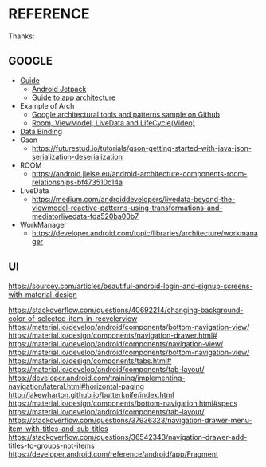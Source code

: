 # REFERENCE

Thanks: 

## GOOGLE

- [Guide](https://developer.android.com/guide)
  - [Android Jetpack](https://developer.android.com/jetpack)
  - [Guide to app architecture](https://developer.android.com/jetpack/docs/guide#addendum)
- Example of Arch
  - [Google architectural tools and patterns sample on Github](https://github.com/googlesamples/android-architecture)
  - [Room, ViewModel, LiveData and LifeCycle(Video)](https://www.youtube.com/watch?v=ARpn-1FPNE4&list=PLrnPJCHvNZuDihTpkRs6SpZhqgBqPU118)
- [Data Binding](https://developer.android.com/topic/libraries/data-binding/)
- Gson
  - <https://futurestud.io/tutorials/gson-getting-started-with-java-json-serialization-deserialization>
- ROOM
  - <https://android.jlelse.eu/android-architecture-components-room-relationships-bf473510c14a>
- LiveData
  - <https://medium.com/androiddevelopers/livedata-beyond-the-viewmodel-reactive-patterns-using-transformations-and-mediatorlivedata-fda520ba00b7>
- WorkManager
  - https://developer.android.com/topic/libraries/architecture/workmanager

## UI

https://sourcey.com/articles/beautiful-android-login-and-signup-screens-with-material-design

https://stackoverflow.com/questions/40692214/changing-background-color-of-selected-item-in-recyclerview
https://material.io/develop/android/components/bottom-navigation-view/
https://material.io/design/components/navigation-drawer.html#
https://material.io/develop/android/components/navigation-view/
https://material.io/develop/android/components/bottom-navigation-view/
https://material.io/design/components/tabs.html#
https://material.io/develop/android/components/tab-layout/
https://developer.android.com/training/implementing-navigation/lateral.html#horizontal-paging
http://jakewharton.github.io/butterknife/index.html
https://material.io/design/components/bottom-navigation.html#specs
https://material.io/develop/android/components/tab-layout/
https://stackoverflow.com/questions/37936323/navigation-drawer-menu-item-with-titles-and-sub-titles
https://stackoverflow.com/questions/36542343/navigation-drawer-add-titles-to-groups-not-items
https://developer.android.com/reference/android/app/Fragment
